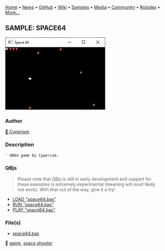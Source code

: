 [Home](https://qb64.com) • [News](../../news.md) • [GitHub](../../github.md) • [Wiki](../../wiki.md) • [Samples](../../samples.md) • [Media](../../media.md) • [Community](../../community.md) • [Rolodex](../../rolodex.md) • [More...](../../more.md)

## SAMPLE: SPACE64

![screenshot.png](img/screenshot.png)

### Author

[🐝 Cyperium](../cyperium.md) 

### Description

```text
' QB64 game by Cyperium.
```

### QBjs

> Please note that QBjs is still in early development and support for these examples is extremely experimental (meaning will most likely not work). With that out of the way, give it a try!

* [LOAD "space64.bas"](https://v6p9d9t4.ssl.hwcdn.net/html/5953810/index.html?src=https://qb64.com/samples/space64/src/space64.bas)
* [RUN "space64.bas"](https://v6p9d9t4.ssl.hwcdn.net/html/5953810/index.html?mode=auto&src=https://qb64.com/samples/space64/src/space64.bas)
* [PLAY "space64.bas"](https://v6p9d9t4.ssl.hwcdn.net/html/5953810/index.html?mode=play&src=https://qb64.com/samples/space64/src/space64.bas)

### File(s)

* [space64.bas](src/space64.bas)

🔗 [game](../game.md), [space shooter](../space-shooter.md)
